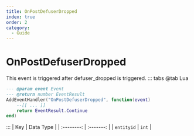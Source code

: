 ```yaml
---
title: OnPostDefuserDropped
index: true
order: 2
category:
  - Guide
---
```


# OnPostDefuserDropped
This event is triggered after defuser_dropped is triggered.
::: tabs
@tab Lua
```lua
--- @param event Event
--- @return number EventResult
AddEventHandler("OnPostDefuserDropped", function(event)
    --[[ ... ]]
    return EventResult.Continue
end)
```

:::
|     Key    | Data Type |
| :--------: | :-------: |
| `entityid` |   `int`   |